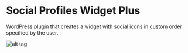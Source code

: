 Social Profiles Widget Plus
===========================

WordPress plugin that creates a widget with social icons in custom order specified by the user.

![alt tag](http://www.designerschair.com/details/persona-social.png)

